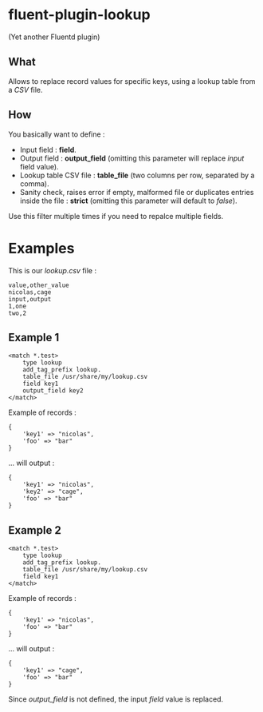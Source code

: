 fluent-plugin-lookup
====================

(Yet another Fluentd plugin)

What
----

Allows to replace record values for specific keys, using a lookup table from a *CSV* file.

How
---

You basically want to define :
- Input field : **field**.
- Output field : **output_field** (omitting this parameter will replace *input* field value).
- Lookup table CSV file : **table_file** (two columns per row, separated by a comma).
- Sanity check, raises error if empty, malformed file or duplicates entries inside the file : **strict** (omitting this parameter will default to *false*).

Use this filter multiple times if you need to repalce multiple fields.

Examples
========

This is our *lookup.csv* file :

```
value,other_value
nicolas,cage
input,output
1,one
two,2
```

Example 1
---------

```
<match *.test>
    type lookup
    add_tag_prefix lookup.
    table_file /usr/share/my/lookup.csv
    field key1
    output_field key2
</match>
```

Example of records :
```
{
    'key1' => "nicolas",
    'foo' => "bar"
}
```
... will output :
```
{
    'key1' => "nicolas",
    'key2' => "cage",
    'foo' => "bar"
}
```

Example 2
---------

```
<match *.test>
    type lookup
    add_tag_prefix lookup.
    table_file /usr/share/my/lookup.csv
    field key1
</match>
```

Example of records :
```
{
    'key1' => "nicolas",
    'foo' => "bar"
}
```
... will output :
```
{
    'key1' => "cage",
    'foo' => "bar"
}
```

Since *output_field* is not defined, the input *field* value is replaced.